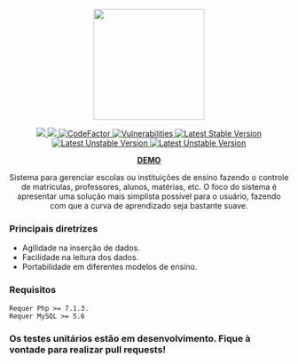 <p align="center">
  <img src="https://github.com/JJS4ntos/Piu/blob/master/piu.svg" height="200"/>
</p>
<p align="center">
    <a href="https://codeclimate.com/github/JJS4ntos/SchoolManager/maintainability">
        <img src="https://api.codeclimate.com/v1/badges/d5755aea0800cbdf5c96/maintainability" />
    </a>
    <a href="https://travis-ci.org/JJS4ntos/Piu">
        <img src="https://travis-ci.org/JJS4ntos/Piu.svg?branch=master">
    </a>
    <a href="https://www.codefactor.io/repository/github/jjs4ntos/piu">
        <img src="https://www.codefactor.io/repository/github/jjs4ntos/piu/badge" alt="CodeFactor" />
    </a> 
    <a href="https://snyk.io/test/github/JJS4ntos/Piu/badge.svg?targetFile=package.json">
        <img src="https://snyk.io/test/github/JJS4ntos/Piu/badge.svg?targetFile=package.json" alt="Vulnerabilities" />
    </a>
    <a href="https://packagist.org/packages/piu/piu">
        <img src="https://poser.pugx.org/piu/piu/version" alt="Latest Stable Version">
    </a>
    <a href="https://packagist.org/packages/piu/piu">
        <img src="https://poser.pugx.org/piu/piu/v/unstable" alt="Latest Unstable Version">
    </a>
    <a href="https://packagist.org/packages/piu/piu/license">
        <img src="https://poser.pugx.org/piu/piu/license" alt="Latest Unstable Version">
    </a>
</p>

<p align="center">
    <a href="http://piu-manager.herokuapp.com"><b>DEMO</b></a>
</p>

<p align="center">
Sistema para gerenciar escolas ou instituições de ensino fazendo o controle de matrículas, professores, alunos, matérias, etc. O foco do sistema é apresentar uma solução mais simplista possível para o usuário, fazendo com que a curva de aprendizado seja bastante suave.    
</p>

### Principais diretrizes

  - Agilidade na inserção de dados.
  - Facilidade na leitura dos dados.
  - Portabilidade em diferentes modelos de ensino.


### Requisitos

    Requer Php >= 7.1.3.
    Requer MySQL >= 5.6
    
### Os testes unitários estão em desenvolvimento. Fique à vontade para realizar pull requests!




